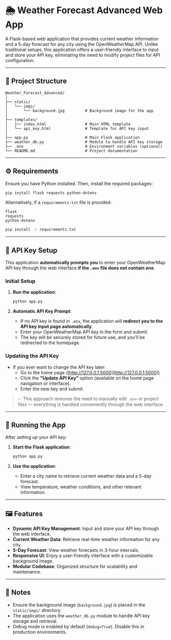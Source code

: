 # 🌦️ Weather Forecast Advanced Web App

A Flask-based web application that provides current weather information and a 5-day forecast for any city using the OpenWeatherMap API. Unlike traditional setups, this application offers a user-friendly interface to input and store your API key, eliminating the need to modify project files for API configuration.

---

## 📁 Project Structure

```
Weather_Forecast_Advanced/
│
├── static/
│   └── imgs/
│       └── background.jpg         # Background image for the app
│
├── templates/
│   ├── index.html                 # Main HTML template
│   └── api_key.html               # Template for API key input
│
├── app.py                         # Main Flask application
├── weather_db.py                  # Module to handle API key storage
├── .env                           # Environment variables (optional)
└── README.md                      # Project documentation
```

---

## ⚙️ Requirements

Ensure you have Python installed. Then, install the required packages:

```bash
pip install flask requests python-dotenv
```

Alternatively, if a `requirements.txt` file is provided:

```text
flask
requests
python-dotenv
```
```bash
pip install -r requirements.txt
```

---

## 🔑 API Key Setup

This application **automatically prompts you** to enter your OpenWeatherMap API key through the web interface **if the `.env` file does not contain one**.

### Initial Setup

1. **Run the application**:

   ```bash
   python app.py
   ```

2. **Automatic API Key Prompt**:

   - If no API key is found in `.env`, the application will **redirect you to the API key input page automatically**.
   - Enter your OpenWeatherMap API key in the form and submit.
   - The key will be securely stored for future use, and you'll be redirected to the homepage.

### Updating the API Key

- If you ever want to change the API key later:
  - Go to the home page ([http://127.0.0.1:5000](http://127.0.0.1:5000))
  - Click the **"Update API Key"** option (available on the home page navigation or interface).
  - Enter the new key and submit.

> ✅ This approach removes the need to manually edit `.env` or project files — everything is handled conveniently through the web interface.

---

## 🚀 Running the App

After setting up your API key:

1. **Start the Flask application**:

   ```bash
   python app.py
   ```

2. **Use the application**:

   - Enter a city name to retrieve current weather data and a 5-day forecast.
   - View temperature, weather conditions, and other relevant information.

---

## 🖼️ Features

- **Dynamic API Key Management**: Input and store your API key through the web interface.
- **Current Weather Data**: Retrieve real-time weather information for any city.
- **5-Day Forecast**: View weather forecasts in 3-hour intervals.
- **Responsive UI**: Enjoy a user-friendly interface with a customizable background image.
- **Modular Codebase**: Organized structure for scalability and maintenance.

---

## 📝 Notes

- Ensure the background image (`background.jpg`) is placed in the `static/imgs/` directory.
- The application uses the `weather_db.py` module to handle API key storage and retrieval.
- Debug mode is enabled by default (`debug=True`). Disable this in production environments.

